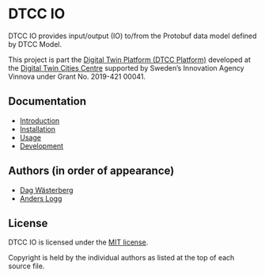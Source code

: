 # DTCC IO

DTCC IO provides input/output (IO) to/from the Protobuf data model
defined by DTCC Model.

This project is part the
[Digital Twin Platform (DTCC Platform)](https://gitlab.com/dtcc-platform)
developed at the
[Digital Twin Cities Centre](https://dtcc.chalmers.se/)
supported by Sweden’s Innovation Agency Vinnova under Grant No. 2019-421 00041.

## Documentation

* [Introduction](./docs/introduction.md)
* [Installation](./docs/installation.md)
* [Usage](./docs/usage.md)
* [Development](./docs/development.md)

## Authors (in order of appearance)

* [Dag Wästerberg](https://chalmersindustriteknik.se/sv/medarbetare/dag-wastberg/)
* [Anders Logg](http://anders.logg.org)

## License

DTCC IO is licensed under the
[MIT license](https://opensource.org/licenses/MIT).

Copyright is held by the individual authors as listed at the top of
each source file.
